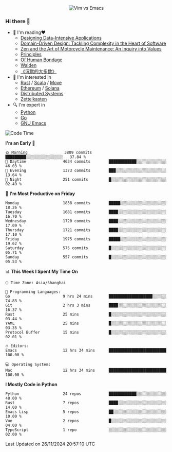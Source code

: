 <p align="center">
    <img src="https://gist.githubusercontent.com/coldnight/e696baffb094e71c96cb302118878eae/raw/40ea5053a6f66cc65f90f437e4173497da225958/banner.gif" alt="Vim vs Emacs" />
</p>

### Hi there 👋

- 📖 I'm reading❤️
    + [Designing Data-Intensive Applications](https://www.oreilly.com/library/view/designing-data-intensive-applications/9781491903063/)
    + [Domain-Driven Design: Tackling Complexity in the Heart of Software](https://www.dddcommunity.org/book/evans_2003/)
    + [Zen and the Art of Motorcycle Maintenance: An Inquiry into Values](https://en.wikipedia.org/wiki/Zen_and_the_Art_of_Motorcycle_Maintenance)
    + [Principles](https://www.principles.com/)
    + [Of Human Bondage](https://en.wikipedia.org/wiki/Of_Human_Bondage)
    + [Walden](https://en.wikipedia.org/wiki/Walden)
    + [《沉默的大多数》](https://en.wikipedia.org/wiki/Silent_majority)
- 🌱 I'm interested in
    + [Rust](https://www.rust-lang.org/) / [Scala](https://www.scala-lang.org/) / [Move](https://github.com/move-language/move/)
    + [Ethereum](https://ethereum.org/en/) / [Solana](https://solana.com/)
	+ [Distributed Systems](https://www.linuxzen.com/notes/topics/20200320174417_%E5%88%86%E5%B8%83%E5%BC%8F/)
	+ [Zettelkasten](https://www.linuxzen.com/notes/notes/20220120080920-slip_box/)
- 🔍 I'm expert in
    + [Python](https://www.python.org/)
    + [Go](https://go.dev/)
    + [GNU Emacs](https://www.gnu.org/software/emacs/)

<!--START_SECTION:waka-->
![Code Time](http://img.shields.io/badge/Code%20Time-3%2C181%20hrs-blue)

**I'm an Early 🐤** 

```text
🌞 Morning                3809 commits        █████████░░░░░░░░░░░░░░░░   37.84 % 
🌆 Daytime                4634 commits        ████████████░░░░░░░░░░░░░   46.03 % 
🌃 Evening                1373 commits        ███░░░░░░░░░░░░░░░░░░░░░░   13.64 % 
🌙 Night                  251 commits         █░░░░░░░░░░░░░░░░░░░░░░░░   02.49 % 
```
📅 **I'm Most Productive on Friday** 

```text
Monday                   1838 commits        █████░░░░░░░░░░░░░░░░░░░░   18.26 % 
Tuesday                  1681 commits        ████░░░░░░░░░░░░░░░░░░░░░   16.70 % 
Wednesday                1720 commits        ████░░░░░░░░░░░░░░░░░░░░░   17.09 % 
Thursday                 1721 commits        ████░░░░░░░░░░░░░░░░░░░░░   17.10 % 
Friday                   1975 commits        █████░░░░░░░░░░░░░░░░░░░░   19.62 % 
Saturday                 575 commits         █░░░░░░░░░░░░░░░░░░░░░░░░   05.71 % 
Sunday                   557 commits         █░░░░░░░░░░░░░░░░░░░░░░░░   05.53 % 
```


📊 **This Week I Spent My Time On** 

```text
🕑︎ Time Zone: Asia/Shanghai

💬 Programming Languages: 
Go                       9 hrs 24 mins       ███████████████████░░░░░░   74.83 % 
Git                      2 hrs 3 mins        ████░░░░░░░░░░░░░░░░░░░░░   16.37 % 
Rust                     25 mins             █░░░░░░░░░░░░░░░░░░░░░░░░   03.44 % 
YAML                     25 mins             █░░░░░░░░░░░░░░░░░░░░░░░░   03.35 % 
Protocol Buffer          15 mins             █░░░░░░░░░░░░░░░░░░░░░░░░   02.01 % 

🔥 Editors: 
Emacs                    12 hrs 34 mins      █████████████████████████   100.00 % 

💻 Operating System: 
Mac                      12 hrs 34 mins      █████████████████████████   100.00 % 
```

**I Mostly Code in Python** 

```text
Python                   24 repos            ████████████░░░░░░░░░░░░░   48.00 % 
Rust                     7 repos             ████░░░░░░░░░░░░░░░░░░░░░   14.00 % 
Emacs Lisp               5 repos             ██░░░░░░░░░░░░░░░░░░░░░░░   10.00 % 
Vue                      2 repos             █░░░░░░░░░░░░░░░░░░░░░░░░   04.00 % 
TypeScript               1 repo              ░░░░░░░░░░░░░░░░░░░░░░░░░   02.00 % 
```




 Last Updated on 26/11/2024 20:57:10 UTC
<!--END_SECTION:waka-->
